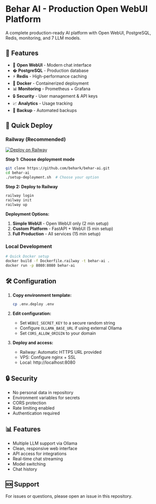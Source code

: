 # Behar AI - Production Open WebUI Platform

A complete production-ready AI platform with Open WebUI, PostgreSQL, Redis, monitoring, and 7 LLM models.

## 🌟 Features

- 🤖 **Open WebUI** - Modern chat interface
- �️ **PostgreSQL** - Production database
- ⚡ **Redis** - High-performance caching
- 🐋 **Docker** - Containerized deployment
- 📊 **Monitoring** - Prometheus + Grafana
- 🔒 **Security** - User management & API keys
- 📈 **Analytics** - Usage tracking
- 🔄 **Backup** - Automated backups

## 🚀 Quick Deploy

### Railway (Recommended)
[![Deploy on Railway](https://railway.app/button.svg)](https://railway.app/template)

**Step 1: Choose deployment mode**
```bash
git clone https://github.com/behark/behar-ai.git
cd behar-ai
./setup-deployment.sh  # Choose your option
```

**Step 2: Deploy to Railway**
```bash
railway login
railway init
railway up
```

**Deployment Options:**
1. **Simple WebUI** - Open WebUI only (2 min setup)
2. **Custom Platform** - FastAPI + WebUI (5 min setup)
3. **Full Production** - All services (15 min setup)

### Local Development
```bash
# Quick Docker setup
docker build -f Dockerfile.railway -t behar-ai .
docker run -p 8080:8080 behar-ai
```

## 🛠️ Configuration

1. **Copy environment template:**
   ```bash
   cp .env.deploy .env
   ```

2. **Edit configuration:**
   - Set `WEBUI_SECRET_KEY` to a secure random string
   - Configure `OLLAMA_BASE_URL` if using external Ollama
   - Set `CORS_ALLOW_ORIGIN` to your domain

3. **Deploy and access:**
   - Railway: Automatic HTTPS URL provided
   - VPS: Configure nginx + SSL
   - Local: http://localhost:8080

## 🔒 Security

- No personal data in repository
- Environment variables for secrets
- CORS protection
- Rate limiting enabled
- Authentication required

## 📊 Features

- Multiple LLM support via Ollama
- Clean, responsive web interface
- API access for integrations
- Real-time chat streaming
- Model switching
- Chat history

## 🆘 Support

For issues or questions, please open an issue in this repository.
